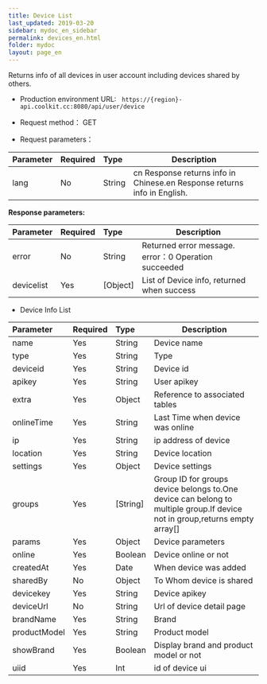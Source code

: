 ```yaml
---
title: Device List
last_updated: 2019-03-20
sidebar: mydoc_en_sidebar
permalink: devices_en.html
folder: mydoc
layout: page_en
---
```


Returns info of all devices in user account including devices shared by others.
- Production environment URL: ``` https://{region}-api.coolkit.cc:8080/api/user/device``` 

- Request method： GET

- Request parameters：

|Parameter|Required|Type|Description|
|:----    |:---|:----- |-----   |
|lang |No  |String | cn Response returns info in Chinese.en Response returns info in English. |

**Response parameters:**

|Parameter|Required|Type|Description|
|:----    |:---|:----- |-----   |
|error |No  |String | Returned error message. error：0 Operation succeeded  |
|devicelist |Yes  |[Object] | List of Device info, returned when success  |

- Device Info List

|Parameter|Required|Type|Description|
|:----    |:---|:----- |-----   |
|name |Yes  |String | Device name  |
|type |Yes  |String | Type  |
|deviceid |Yes  |String | Device id  |
|apikey |Yes  |String | User apikey  |
|extra |Yes  |Object | Reference to associated tables  |
|onlineTime |Yes  |String | Last Time when device was online  |
|ip |Yes  |String | ip address of device  |
|location |Yes  |String | Device location  |
|settings |Yes  |Object | Device settings  |
|groups |Yes  | [String] | Group ID for groups device belongs to.One device can belong to multiple group.If device not in group,returns empty array[]  |
|params |Yes  |Object | Device parameters  |
|online |Yes  |Boolean | Device online or not  |
|createdAt |Yes  |Date | When device was added  |
|sharedBy |No  |Object | To Whom device is shared  |
|devicekey |Yes  |String | Device apikey  |
|deviceUrl |No  |String | Url of device detail page  |
|brandName |Yes  |String | Brand  |
|productModel |Yes  |String | Product model  |
|showBrand |Yes  |Boolean | Display brand and product model or not  |
|uiid |Yes  | Int | id of device ui  |



